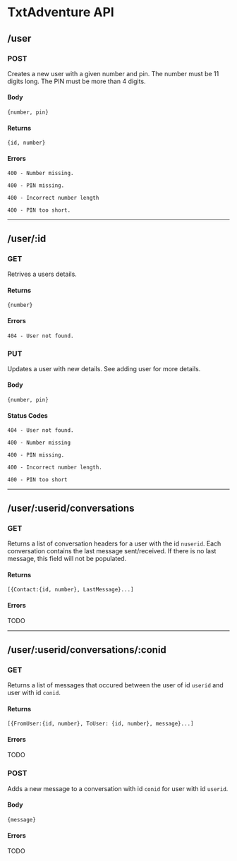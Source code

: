# TxtAdventure API

## /user
### POST

Creates a new user with a given number and pin. The number must be 11 digits long. The PIN must be more than 4 digits.

#### Body

    {number, pin}

#### Returns

    {id, number}
    
#### Errors

`400 - Number missing.`

`400 - PIN missing.`

`400 - Incorrect number length`

`400 - PIN too short.`

---

## /user/:id
### GET

Retrives a users details.

#### Returns

    {number}

#### Errors

`404 - User not found.`

### PUT

Updates a user with new details. See adding user for more details.

#### Body

    {number, pin}

#### Status Codes

`404 - User not found.`

`400 - Number missing`

`400 - PIN missing.`

`400 - Incorrect number length.`

`400 - PIN too short`

---

## /user/:userid/conversations
### GET

Returns a list of conversation headers for a user with the id `nuserid`. Each conversation contains the last message sent/received. If there is no last message, this field will not be populated.

#### Returns

    [{Contact:{id, number}, LastMessage}...]

#### Errors

TODO

---

## /user/:userid/conversations/:conid
### GET

Returns a list of messages that occured between the user of id `userid` and user with id `conid`.

#### Returns

    [{FromUser:{id, number}, ToUser: {id, number}, message}...]

#### Errors

TODO

### POST

Adds a new message to a conversation with id `conid` for user with id `userid`.

#### Body

    {message}

#### Errors

TODO